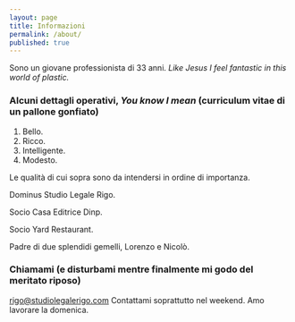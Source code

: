 ```yaml
---
layout: page
title: Informazioni
permalink: /about/
published: true
---
```


Sono un giovane professionista di 33 anni. *Like Jesus I feel fantastic in this world of plastic.*

### Alcuni dettagli operativi, *You know I mean* (curriculum vitae di un pallone gonfiato)

1. Bello.
2. Ricco.
3. Intelligente.
4. Modesto.

Le qualità di cui sopra sono da intendersi in ordine di importanza.

Dominus Studio Legale Rigo.

Socio Casa Editrice Dinp. 

Socio Yard Restaurant.

Padre di due splendidi gemelli, Lorenzo e Nicolò.

### Chiamami (e disturbami mentre finalmente mi godo del meritato riposo)

[rigo@studiolegalerigo.com](mailto:rigo@studiolegalerigo.com)
Contattami soprattutto nel weekend. Amo lavorare la domenica.
